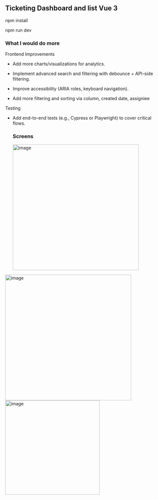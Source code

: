 ## Ticketing Dashboard and list Vue 3 

npm install 

npm run dev

### What I would do more

Frontend Improvements
- Add more charts/visualizations for analytics.

- Implement advanced search and filtering with debounce + API-side filtering.

- Improve accessibility (ARIA roles, keyboard navigation).

- Add more filtering and sorting via column, created date, assigniee 

Testing

- Add end-to-end tests (e.g., Cypress or Playwright) to cover critical flows.

  ### Screens

  <img width="400" alt="image" src="https://github.com/user-attachments/assets/4e3745f1-496e-46d1-80b3-219d9e90d9d5" />

<img width="400" alt="image" src="https://github.com/user-attachments/assets/4c9b1bea-1304-444c-ad6a-338abe05c34c" />

<img height="300" alt="image" src="https://github.com/user-attachments/assets/a643836b-367c-4794-b2ff-359da66cd6d0" />





